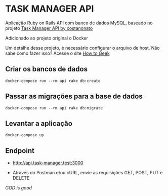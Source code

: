# TASK MANAGER API

Aplicação Ruby on Rails API com banco de dados MySQL, baseado no projeto [Task Manager API by costanonato](https://github.com/costanonato/task-manager-api)

Adicionado ao projeto original o Docker

Um detalhe desse projeto, é necessário configurar o arquivo de host. Não sabe como fazer isso? Acesse o site [How to Geek](https://www.howtogeek.com/howto/27350/beginner-geek-how-to-edit-your-hosts-file/)

## Criar os bancos de dados
`docker-compose run --rm api rake db:create`

## Passar as migrações para a base de dados
`docker-compose run --rm api rake db:migrate`

## Levantar a aplicação
`docker-compose up`

## Endpoint
* http://api.task-manager.test:3000

* Através do Postman e/ou cURL, envie as requisições GET, POST, PUT e DELETE

**GOD* is good*